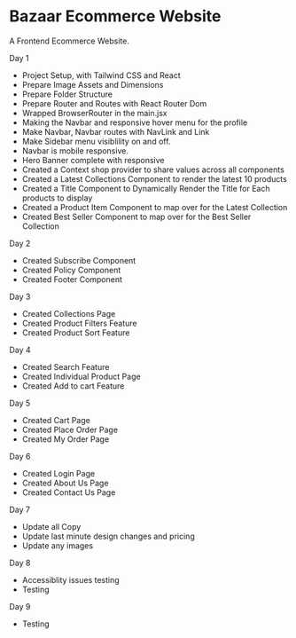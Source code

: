# Bazaar Ecommerce Website

A Frontend Ecommerce Website.

Day 1

- Project Setup, with Tailwind CSS and React
- Prepare Image Assets and Dimensions
- Prepare Folder Structure
- Prepare Router and Routes with React Router Dom
- Wrapped BrowserRouter in the main.jsx
- Making the Navbar and responsive hover menu for the profile
- Make Navbar, Navbar routes with NavLink and Link
- Make Sidebar menu visiblility on and off.
- Navbar is mobile responsive.
- Hero Banner complete with responsive
- Created a Context shop provider to share values across all components
- Created a Latest Collections Component to render the latest 10 products
- Created a Title Component to Dynamically Render the Title for Each products to display
- Created a Product Item Component to map over for the Latest Collection
- Created Best Seller Component to map over for the Best Seller Collection

Day 2

- Created Subscribe Component
- Created Policy Component
- Created Footer Component

Day 3

- Created Collections Page
- Created Product Filters Feature
- Created Product Sort Feature

Day 4

- Created Search Feature
- Created Individual Product Page
- Created Add to cart Feature

Day 5

- Created Cart Page
- Created Place Order Page
- Created My Order Page

Day 6

- Created Login Page
- Created About Us Page
- Created Contact Us Page

Day 7

- Update all Copy
- Update last minute design changes and pricing
- Update any images

Day 8

- Accessiblity issues testing
- Testing

Day 9

- Testing
